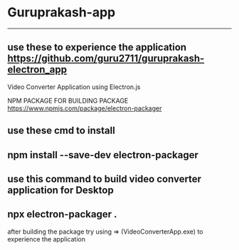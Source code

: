 # Guruprakash-app


---------------------------------------
use these to experience the application 
https://github.com/guru2711/guruprakash-electron_app
-----------------------------------------


Video Converter Application using Electron.js

NPM PACKAGE FOR BUILDING PACKAGE 
 https://www.npmjs.com/package/electron-packager

use these cmd to install 
--------------------
npm install --save-dev electron-packager
-------------------

use this command to build video converter application for Desktop
--------------------
npx electron-packager .
--------------------

after building the package 
try using => (VideoConverterApp.exe) to experience the application
